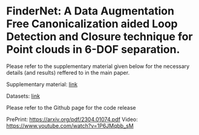 # FinderNet: A Data Augmentation Free Canonicalization aided Loop Detection and Closure technique for Point clouds in 6-DOF separation.

Please refer to the supplementary material given below for the necessary details (and results) reffered to in the main paper. 

Supplementary material: [link](https://drive.google.com/file/d/1wTgc6f0xD9rvn2w2pbvo3H1Lt3DRifke/view?usp=sharing)

Datasets: [link](https://zenodo.org/record/7819087)

Please refer to the Github page for the code release 

PrePrint: https://arxiv.org/pdf/2304.01074.pdf
Video: https://www.youtube.com/watch?v=1P6JMqbb_sM


